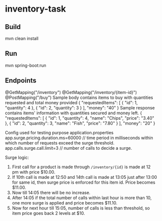 # inventory-task
## Build
mvn clean install


## Run
mvn spring-boot:run

## Endpoints
@GetMapping("/inventory")
@GetMapping("/inventory/{item-id}")
@PostMapping("/buy")
Sample body
contains items to buy with quantities requested and total money provided
{
    "requestedItems": [
        {
            "id": 1,
            "quantity": 4
        },
        {
            "id": 2,
            "quantity": 3
        }
    ],
    "money": "40"
}
Sample response
contains items' information with quantities secured and money left.
{
    "requestedItems": [
        {
            "id": 1,
            "quantity": 4,
            "name": "Chips",
            "price": "3.40"
        },
        {
            "id": 2,
            "quantity": 3,
            "name": "Fish",
            "price": "7.80"
        }
    ],
    "money": "20"
}

Config used for testing purpose
application.properties
app.surge.pricing.duration.ms=60000 // time period in milliseconds within which number of requests exceed the surge threshold.
app.calls.surge.call.limit=3 // number of calls to decide a surge.

Surge logic:
1. First call for a product is made through `/inventory/{id}` is made at 12 pm with price $10.00.
2. If 10th call is made at 12:50 and 14th call is made at 13:05 just after 13:00 for same id, then surge price is enforced for this item id. Price becomes $11.00.
3. Now till 14:05 there will be no increase.
4. After 14:05 if the total number of calls within last hour is more than 10, one more surge is applied and price becomes $11.10.
5. Now for next hour till 15:05, number of calls is less than threshold, so item price goes back 2 levels at $10.
